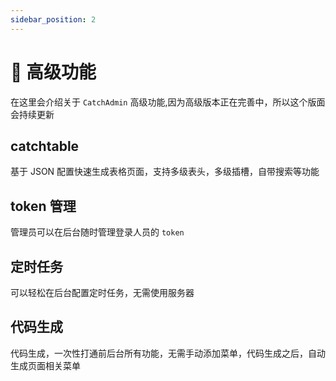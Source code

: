 ```yaml
---
sidebar_position: 2
---
```

# 🚀 高级功能
在这里会介绍关于 `CatchAdmin` 高级功能,因为高级版本正在完善中，所以这个版面会持续更新

## catchtable
基于 JSON 配置快速生成表格页面，支持多级表头，多级插槽，自带搜索等功能

## token 管理
管理员可以在后台随时管理登录人员的 `token`

## 定时任务
可以轻松在后台配置定时任务，无需使用服务器

## 代码生成
代码生成，一次性打通前后台所有功能，无需手动添加菜单，代码生成之后，自动生成页面相关菜单
